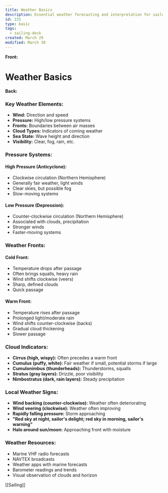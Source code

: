 ```yaml
---
title: Weather Basics
description: Essential weather forecasting and interpretation for sailors
id: 131
type: basic
tags:
  - sailing-deck
created: March 29
modified: March 30
---
```

**Front:**
# Weather Basics

**Back:**
<div class="weather-elements">
  <h3>Key Weather Elements:</h3>
  <ul>
    <li><strong>Wind:</strong> Direction and speed</li>
    <li><strong>Pressure:</strong> High/low pressure systems</li>
    <li><strong>Fronts:</strong> Boundaries between air masses</li>
    <li><strong>Cloud Types:</strong> Indicators of coming weather</li>
    <li><strong>Sea State:</strong> Wave height and direction</li>
    <li><strong>Visibility:</strong> Clear, fog, rain, etc.</li>
  </ul>
</div>

<div class="pressure-systems">
  <h3>Pressure Systems:</h3>
  
  <h4>High Pressure (Anticyclone):</h4>
  <ul>
    <li>Clockwise circulation (Northern Hemisphere)</li>
    <li>Generally fair weather, light winds</li>
    <li>Clear skies, but possible fog</li>
    <li>Slow-moving systems</li>
  </ul>

  <h4>Low Pressure (Depression):</h4>
  <ul>
    <li>Counter-clockwise circulation (Northern Hemisphere)</li>
    <li>Associated with clouds, precipitation</li>
    <li>Stronger winds</li>
    <li>Faster-moving systems</li>
  </ul>
</div>

<div class="weather-fronts">
  <h3>Weather Fronts:</h3>
  
  <h4>Cold Front:</h4>
  <ul>
    <li>Temperature drops after passage</li>
    <li>Often brings squalls, heavy rain</li>
    <li>Wind shifts clockwise (veers)</li>
    <li>Sharp, defined clouds</li>
    <li>Quick passage</li>
  </ul>
  
  <h4>Warm Front:</h4>
  <ul>
    <li>Temperature rises after passage</li>
    <li>Prolonged light/moderate rain</li>
    <li>Wind shifts counter-clockwise (backs)</li>
    <li>Gradual cloud thickening</li>
    <li>Slower passage</li>
  </ul>
</div>

<div class="cloud-indicators">
  <h3>Cloud Indicators:</h3>
  <ul>
    <li><strong>Cirrus (high, wispy):</strong> Often precedes a warm front</li>
    <li><strong>Cumulus (puffy, white):</strong> Fair weather if small, potential storms if large</li>
    <li><strong>Cumulonimbus (thunderheads):</strong> Thunderstorms, squalls</li>
    <li><strong>Stratus (gray layers):</strong> Drizzle, poor visibility</li>
    <li><strong>Nimbostratus (dark, rain layers):</strong> Steady precipitation</li>
  </ul>
</div>

<div class="local-weather">
  <h3>Local Weather Signs:</h3>
  <ul>
    <li><strong>Wind backing (counter-clockwise):</strong> Weather often deteriorating</li>
    <li><strong>Wind veering (clockwise):</strong> Weather often improving</li>
    <li><strong>Rapidly falling pressure:</strong> Storm approaching</li>
    <li><strong>"Red sky at night, sailor's delight; red sky in morning, sailor's warning"</strong></li>
    <li><strong>Halo around sun/moon:</strong> Approaching front with moisture</li>
  </ul>
</div>

<div class="weather-resources">
  <h3>Weather Resources:</h3>
  <ul>
    <li>Marine VHF radio forecasts</li>
    <li>NAVTEX broadcasts</li>
    <li>Weather apps with marine forecasts</li>
    <li>Barometer readings and trends</li>
    <li>Visual observation of clouds and horizon</li>
  </ul>
</div>

[[Sailing]]
